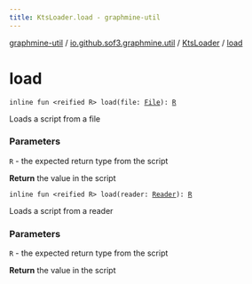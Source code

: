 ```yaml
---
title: KtsLoader.load - graphmine-util
---
```


[graphmine-util](../../index.html) / [io.github.sof3.graphmine.util](../index.html) / [KtsLoader](index.html) / [load](./load.html)

# load

`inline fun <reified R> load(file: `[`File`](http://docs.oracle.com/javase/6/docs/api/java/io/File.html)`): `[`R`](load.html#R)

Loads a script from a file

### Parameters

`R` - the expected return type from the script

**Return**
the value in the script

`inline fun <reified R> load(reader: `[`Reader`](http://docs.oracle.com/javase/6/docs/api/java/io/Reader.html)`): `[`R`](load.html#R)

Loads a script from a reader

### Parameters

`R` - the expected return type from the script

**Return**
the value in the script

